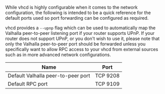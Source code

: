 While vhcd is highly configurable when it comes to the network configuration,
the following is intended to be a quick reference for the default ports used so
port forwarding can be configured as required.

vhcd provides a `--upnp` flag which can be used to automatically map the Valhalla
peer-to-peer listening port if your router supports UPnP.  If your router does
not support UPnP, or you don't wish to use it, please note that only the Valhalla
peer-to-peer port should be forwarded unless you specifically want to allow RPC
access to your vhcd from external sources such as in more advanced network
configurations.

|Name|Port|
|----|----|
|Default Valhalla peer-to-peer port|TCP 9208|
|Default RPC port|TCP 9109|

